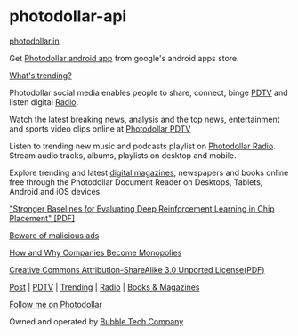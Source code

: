 # photodollar-api

[photodollar.in](https://photodollar.in)

Get [Photodollar android app](https://play.google.com/store/apps/details?id=app.photodollar.web&hl=en_IN&gl=US) from google's android apps store.

[What's trending?](https://photodollar.in/trending)

Photodollar social media enables people to share, connect, binge [PDTV](https://photodollar.in/pdtv) and listen digital [Radio](https://photodollar.in/radio).

Watch the latest breaking news, analysis and the top news, entertainment and sports video clips online at [Photodollar PDTV](https://photodollar.in/responses/626a38e009845e278b0b80fc)

Listen to trending new music and podcasts playlist on [Photodollar Radio](https://photodollar.in/requests/6258e8b11a07f726e3006680). Stream audio tracks, albums, playlists on desktop and mobile.

Explore trending and latest [digital magazines](https://photodollar.in/requests/62686b95f661ab2c56af19eb), newspapers and books online free through the Photodollar Document Reader on Desktops, Tablets, Android and iOS devices.

["Stronger Baselines for Evaluating Deep Reinforcement Learning in Chip Placement" [PDF]](https://photodollar.in/requests/6271576f09845e278b0b828f)

[Beware of malicious ads](https://www.cnbc.com/2022/03/24/google-employees-bombard-execs-about-pay-at-recent-all-hands-meeting.html)

[How and Why Companies Become Monopolies](https://photodollar.in/requests/627d706609845e278b0b853a)

[Creative Commons Attribution-ShareAlike 3.0 Unported License(PDF)](https://photodollar.in/requests/6274e5bd09845e278b0b830b)

[Post](https://photodollar.in)  |  [PDTV](https://photodollar.in/pdtv)  |  [Trending](https://photodollar.in/trending) | [Radio](https://photodollar.in/radio)  |  [Books & Magazines](https://photodollar.in/magazines)

[Follow me on Photodollar](https://photodollar.in/ankitarora)

Owned and operated by [Bubble Tech Company](https://photodollar.in/bubbletech)
